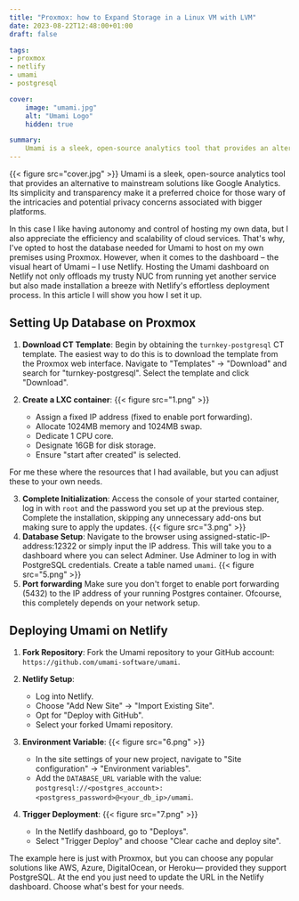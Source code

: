 ```yaml
---
title: "Proxmox: how to Expand Storage in a Linux VM with LVM"
date: 2023-08-22T12:48:00+01:00
draft: false

tags:
- proxmox
- netlify
- umami
- postgresql

cover:
    image: "umami.jpg"
    alt: "Umami Logo"
    hidden: true

summary:
    Umami is a sleek, open-source analytics tool that provides an alternative to mainstream solutions like Google Analytics. Its simplicity and transparency make it a preferred choice for those wary of the intricacies and potential privacy concerns associated with bigger platforms.
---
```

{{< figure src="cover.jpg" >}}
Umami is a sleek, open-source analytics tool that provides an alternative to mainstream solutions like Google Analytics. Its simplicity and transparency make it a preferred choice for those wary of the intricacies and potential privacy concerns associated with bigger platforms. 

In this case I like having autonomy and control of hosting my own data, but I also appreciate the efficiency and scalability of cloud services. That's why, I've opted to host the database needed for Umami to host on my own premises using Proxmox.  However, when it comes to the dashboard – the visual heart of Umami – I use Netlify. Hosting the Umami dashboard on Netlify not only offloads my trusty NUC from running yet another service but also made installation a breeze with Netlify's effortless deployment process. In this article I will show you how I set it up.

## Setting Up Database on Proxmox

1. **Download CT Template**: Begin by obtaining the `turnkey-postgresql` CT template. The easiest way to do this is to download the template from the Proxmox web interface. Navigate to "Templates" -> "Download" and search for "turnkey-postgresql". Select the template and click "Download".

2. **Create a LXC container**:
{{< figure src="1.png" >}}
   - Assign a fixed IP address (fixed to enable port forwarding).
   - Allocate 1024MB memory and 1024MB swap.
   - Dedicate 1 CPU core.
   - Designate 16GB for disk storage.
   - Ensure "start after created" is selected.

For me these where the resources that I had available, but you can adjust these to your own needs.


3. **Complete Initialization**: Access the console of your started container, log in with `root` and the password you set up at the previous step. Complete the installation, skipping any unnecessary add-ons but making sure to apply the updates.
{{< figure src="3.png" >}}
4. **Database Setup**: Navigate to the browser using assigned-static-IP-address:12322 or simply input the IP address. This will take you to a dashboard where you can select Adminer. Use Adminer to log in with PostgreSQL credentials. Create a table named `umami`.
{{< figure src="5.png" >}}
5. **Port forwarding** Make sure you don't forget to enable port forwarding (5432) to the IP address of your running Postgres container. Ofcourse, this completely depends on your network setup.

## Deploying Umami on Netlify

1. **Fork Repository**: Fork the Umami repository to your GitHub account: `https://github.com/umami-software/umami`.

2. **Netlify Setup**:
   - Log into Netlify.
   - Choose "Add New Site" -> "Import Existing Site".
   - Opt for "Deploy with GitHub".
   - Select your forked Umami repository.

3. **Environment Variable**:
{{< figure src="6.png" >}}
   - In the site settings of your new project, navigate to "Site configuration" -> "Environment variables".
   - Add the `DATABASE_URL` variable with the value:
     `postgresql://<postgres_account>:<postgress_password>@<your_db_ip>/umami`.

4. **Trigger Deployment**:
{{< figure src="7.png" >}}
   - In the Netlify dashboard, go to "Deploys".
   - Select "Trigger Deploy" and choose "Clear cache and deploy site".


The example here is just with Proxmox, but you can choose any popular solutions like AWS, Azure, DigitalOcean, or Heroku— provided they support PostgreSQL.  At the end you just need to update the URL in the Netlify dashboard.  Choose what's best for your needs.